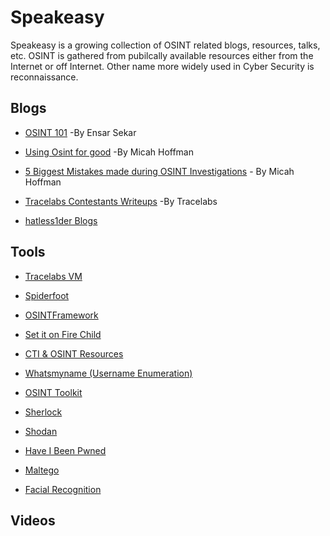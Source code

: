 # Speakeasy
Speakeasy is a growing collection of OSINT related blogs, resources, talks, etc. OSINT is gathered from pubilcally available resources either from the Internet or off Internet. Other name more widely used in Cyber Security is reconnaissance.

## Blogs

- [OSINT 101](https://medium.com/datadriveninvestor/open-source-intelligence-osint-101-d96f47ff2ff1) -By Ensar Sekar

- [Using Osint for good](https://www.sans.org/blog/osintforgood-using-open-source-intelligence-to-solve-real-world-problems/?utm_medium=Email&utm_source=HL-NA&utm_content=674268%20OSINT%204%20Good%20Blog%20Link&utm_campaign=SANS%20Free%20Resources) -By Micah Hoffman

- [5 Biggest Mistakes made during OSINT Investigations](https://www.sans.org/blog/the-5-biggest-mistakes-made-during-an-osint-investigation/?utm_medium=Email&utm_source=HL-NA&utm_content=674268%205%20Biggest%20MIstakes%20Blog%20Link&utm_campaign=SANS%20Free%20Resources) - By Micah Hoffman

- [Tracelabs Contestants Writeups](https://github.com/tracelabs/searchparty-ctf-writeups/blob/master/searchparty-ctf-writeups.md) -By Tracelabs

- [hatless1der Blogs](https://hatless1der.com/)

## Tools

- [Tracelabs VM](https://www.tracelabs.org/initiatives/osint-vm)

- [Spiderfoot](https://www.spiderfoot.net/)

- [OSINTFramework](https://osintframework.com/)

- [Set it on Fire Child](https://docs.google.com/spreadsheets/d/1JxBbMt4JvGr--G0Pkl3jP9VDTBunR2uD3_faZXDvhxc/edit#gid=603724104)

- [CTI & OSINT Resources](https://docs.google.com/spreadsheets/d/1klugQqw6POlBtuzon8S0b18-gpsDwX-5OYRrB7TyNEw/edit#gid=0)

- [Whatsmyname (Username Enumeration)](https://whatsmyname.app/)

- [OSINT Toolkit](https://start.me/p/DPYPMz/the-ultimate-osint-collection)

- [Sherlock](https://github.com/sherlock-project/sherlock)

- [Shodan](https://shodan.io)

- [Have I Been Pwned](https://haveibeenpwned.com/)

- [Maltego](https://www.maltego.com/)

- [Facial Recognition](https://www.osintcombine.com/post/facial-recognition-for-verification-missing-persons)

## Videos
